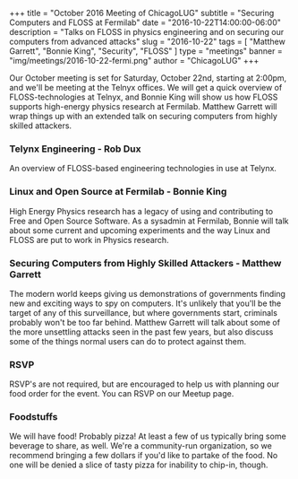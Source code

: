 +++
title = "October 2016 Meeting of ChicagoLUG"
subtitle = "Securing Computers and FLOSS at Fermilab"
date = "2016-10-22T14:00:00-06:00"
description = "Talks on FLOSS in physics engineering and on securing our computers from advanced attacks"
slug = "2016-10-22"
tags = [ "Matthew Garrett", "Bonnie King", "Security", "FLOSS" ] 
type = "meetings"
banner = "img/meetings/2016-10-22-fermi.png"
author = "ChicagoLUG"
+++

Our October meeting is set for Saturday, October 22nd, starting at 2:00pm,
and we'll be meeting at the Telnyx offices. We will get a quick overview of
FLOSS-technologies at Telnyx, and Bonnie King will show us how FLOSS supports
high-energy physics research at Fermilab. Matthew Garrett will wrap things up
with an extended talk on securing computers from highly skilled attackers.

### Telynx Engineering - Rob Dux

An overview of FLOSS-based engineering technologies in use at Telynx.

### Linux and Open Source at Fermilab - Bonnie King

High Energy Physics research has a legacy of using and contributing to Free and
Open Source Software. As a sysadmin at Fermilab, Bonnie will talk about some
current and upcoming experiments and the way Linux and FLOSS are put to work in
Physics research.

### Securing Computers from Highly Skilled Attackers - Matthew Garrett

The modern world keeps giving us demonstrations of governments finding new and
exciting ways to spy on computers. It's unlikely that you'll be the target of
any of this surveillance, but where governments start, criminals probably won't
be too far behind. Matthew Garrett will talk about some of the more unsettling
attacks seen in the past few years, but also discuss some of the things normal
users can do to protect against them.

### RSVP

RSVP's are not required, but are encouraged to help us with planning our food
order for the event. You can RSVP on our Meetup page.

### Foodstuffs

We will have food! Probably pizza! At least a few of us typically bring some
beverage to share, as well. We're a community-run organization, so we recommend
bringing a few dollars if you'd like to partake of the food. No one will be
denied a slice of tasty pizza for inability to chip-in, though.
